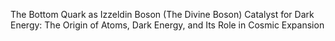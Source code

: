 The Bottom Quark as Izzeldin Boson (The Divine Boson) Catalyst for Dark Energy: The Origin of Atoms, Dark Energy, and Its Role in Cosmic Expansion
